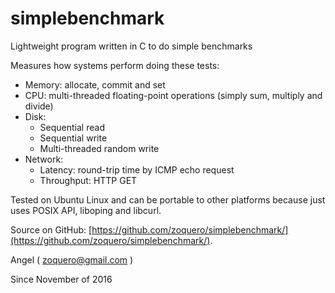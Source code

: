 # simplebenchmark
Lightweight program written in C to do simple benchmarks

Measures how systems perform doing these tests:

* Memory: allocate, commit and set
* CPU: multi-threaded floating-point operations (simply sum, multiply and divide)
* Disk:
    * Sequential read
    * Sequential write
    * Multi-threaded random write
* Network:
    * Latency: round-trip time by ICMP echo request 
    * Throughput: HTTP GET

Tested on Ubuntu Linux and can be portable to other platforms because just uses POSIX API, liboping and libcurl.

Source on GitHub: [https://github.com/zoquero/simplebenchmark/](https://github.com/zoquero/simplebenchmark/).

Angel ( zoquero@gmail.com )

Since November of 2016
